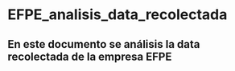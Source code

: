 # EFPE_analisis_data_recolectada
 
## En este documento se análisis la data recolectada de la empresa EFPE
